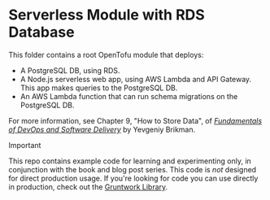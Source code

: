 # Serverless Module with RDS Database 

This folder contains a root OpenTofu module that deploys:

* A PostgreSQL DB, using RDS.  
* A Node.js serverless web app, using AWS Lambda and API Gateway. This app makes queries to the PostgreSQL DB. 
* An AWS Lambda function that can run schema migrations on the PostgreSQL DB.

For more information, see Chapter 9, "How to Store Data", of
[_Fundamentals of DevOps and Software Delivery_](https://www.fundamentals-of-devops.com) by Yevgeniy Brikman.

> [!IMPORTANT]  
> This repo contains example code for learning and experimenting only, in conjunction with the book and blog post
> series. This code is _not_ designed for direct production usage. If you're looking for code you can use directly in
> production, check out the [Gruntwork Library](https://www.gruntwork.io/products/library).
